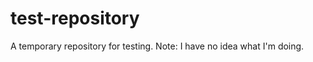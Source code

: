 test-repository
===============

A temporary repository for testing. Note: I have no idea what I'm doing.
